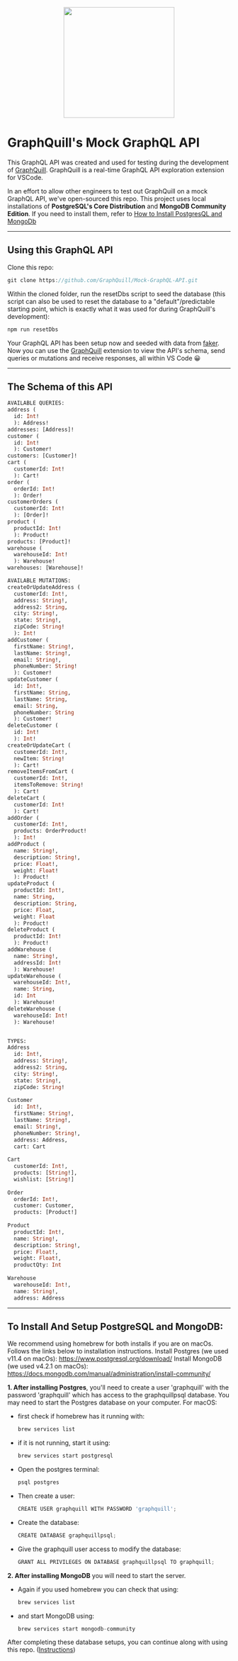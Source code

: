 <p align="center">
  <img width="250px" src="./assets/graphquill-logo.png" />
</p>

# GraphQuill's Mock GraphQL API
This GraphQL API was created and used for testing during the development of [GraphQuill](https://github.com/oslabs-beta/GraphQuill). GraphQuill is a real-time GraphQL API exploration extension for VSCode.

In an effort to allow other engineers to test out GraphQuill on a mock GraphQL API, we've open-sourced this repo. This project uses local installations of **PostgreSQL's Core Distribution** and **MongoDB Community Edition**. If you need to install them, refer to [How to Install PostgresQL and MongoDb](#to-install-postgresql-and-mongodb)

---

## Using this GraphQL API
Clone this repo: 

```javascript
git clone https://github.com/GraphQuill/Mock-GraphQL-API.git
```

Within the cloned folder, run the resetDbs script to seed the database (this script can also be used to reset the database to a "default"/predictable starting point, which is exactly what it was used for during GraphQuill's development):

```javascript
npm run resetDbs
```

Your GraphQL API has been setup now and seeded with data from [faker](https://www.npmjs.com/package/faker). Now you can use the [GraphQuill](https://github.com/oslabs-beta/GraphQuill) extension to view the API's schema, send queries or mutations and receive responses, all within VS Code 😀

---
## The Schema of this API
```graphql
AVAILABLE QUERIES:
address (
  id: Int!
  ): Address!
addresses: [Address]!
customer (
  id: Int!
  ): Customer!
customers: [Customer]!
cart (
  customerId: Int!
  ): Cart!
order (
  orderId: Int!
  ): Order!
customerOrders (
  customerId: Int!
  ): [Order]!
product (
  productId: Int!
  ): Product!
products: [Product]!
warehouse (
  warehouseId: Int!
  ): Warehouse!
warehouses: [Warehouse]!

AVAILABLE MUTATIONS:
createOrUpdateAddress (
  customerId: Int!, 
  address: String!, 
  address2: String, 
  city: String!, 
  state: String!, 
  zipCode: String!
  ): Int!
addCustomer (
  firstName: String!, 
  lastName: String!, 
  email: String!, 
  phoneNumber: String!
  ): Customer!
updateCustomer (
  id: Int!, 
  firstName: String, 
  lastName: String, 
  email: String, 
  phoneNumber: String
  ): Customer!
deleteCustomer (
  id: Int!
  ): Int!
createOrUpdateCart (
  customerId: Int!, 
  newItem: String!
  ): Cart!
removeItemsFromCart (
  customerId: Int!, 
  itemsToRemove: String!
  ): Cart!
deleteCart (
  customerId: Int!
  ): Cart!
addOrder (
  customerId: Int!, 
  products: OrderProduct!
  ): Int!
addProduct (
  name: String!, 
  description: String!, 
  price: Float!, 
  weight: Float!
  ): Product!
updateProduct (
  productId: Int!, 
  name: String, 
  description: String, 
  price: Float, 
  weight: Float
  ): Product!
deleteProduct (
  productId: Int!
  ): Product!
addWarehouse (
  name: String!, 
  addressId: Int!
  ): Warehouse!
updateWarehouse (
  warehouseId: Int!, 
  name: String, 
  id: Int
  ): Warehouse!
deleteWarehouse (
  warehouseId: Int!
  ): Warehouse!


TYPES: 
Address
  id: Int!,
  address: String!,
  address2: String,
  city: String!,
  state: String!,
  zipCode: String!
  
Customer
  id: Int!,
  firstName: String!,
  lastName: String!,
  email: String!,
  phoneNumber: String!,
  address: Address,
  cart: Cart
  
Cart
  customerId: Int!,
  products: [String!],
  wishlist: [String!]
  
Order
  orderId: Int!,
  customer: Customer,
  products: [Product!]
  
Product
  productId: Int!,
  name: String!,
  description: String!,
  price: Float!,
  weight: Float!,
  productQty: Int
  
Warehouse
  warehouseId: Int!,
  name: String!,
  address: Address
```

---

## To Install And Setup PostgreSQL and MongoDB: 
We recommend using homebrew for both installs if you are on macOs. Follows the links below to installation instructions. 
Install Postgres (we used v11.4 on macOs): https://www.postgresql.org/download/
Install MongoDB (we used v4.2.1 on macOs): https://docs.mongodb.com/manual/administration/install-community/

**1. After installing Postgres**, you'll need to create a user 'graphquill' with the password 'graphquill' which has access to the graphquillpsql database. 
You may need to start the Postgres database on your computer. For macOS:
  * first check if homebrew has it running with:
    
    ```javascript
    brew services list
    ```

  * if it is not running, start it using:
    
    ```javascript
    brew services start postgresql
    ```

  * Open the postgres terminal: 
    
    ```javascript
    psql postgres
    ```

  * Then create a user:
    
    ```javascript
    CREATE USER graphquill WITH PASSWORD 'graphquill';
    ```

  * Create the database:
    
    ```javascript
    CREATE DATABASE graphquillpsql;
    ```

  * Give the graphquill user access to modify the database:
    
    ```javascript
    GRANT ALL PRIVILEGES ON DATABASE graphquillpsql TO graphquill;
    ```
**2. After installing MongoDB** you will need to start the server. 

  * Again if you used homebrew you can check that using: 

    ```javascript
    brew services list
    ```

  * and start MongoDB using:
 
    ```javascript
    brew services start mongodb-community
    ```

After completing these database setups, you can continue along with using this repo. ([Instructions](#using-this-graphql-api))